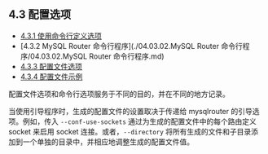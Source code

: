 ## 4.3 配置选项

- [4.3.1 使用命令行定义选项](./04.03.01.使用命令行定义选项.md)
- [4.3.2 MySQL Router 命令行程序](./04.03.02.MySQL Router 命令行程序/04.03.02.MySQL Router 命令行程序.md)
- [4.3.3 配置文件选项](./04.03.03.配置文件选项.md)
- [4.3.4 配置文件示例](./04.03.04.配置文件示例.md)

配置文件选项和命令行选项服务于不同的目的，并在不同的地方记录。

当使用引导程序时，生成的配置文件的设置取决于传递给 mysqlrouter 的引导选项。例如，传入 `--conf-use-sockets` 通过为生成的配置文件中的每个路由定义 socket 来启用 socket 连接。或者，`--directory` 将所有生成的文件和子目录添加到一个单独的目录中，并相应地调整生成的配置文件值。